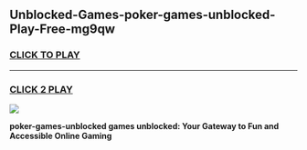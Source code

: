
## Unblocked-Games-poker-games-unblocked-Play-Free-mg9qw
<h3>
<a href="https://premium76.site?title=poker-games-unblocked&ref=23A">CLICK TO PLAY</a></h3>
<hr>

<h3>
<a href="https://premium76.site?title=poker-games-unblocked&ref=23A">CLICK 2 PLAY</a>
  
</h3>

<a href="https://premium76.site?title=poker-games-unblocked&ref=23A"><img src="https://clearcache.store/games.png"></a>


**poker-games-unblocked games unblocked: Your Gateway to Fun and Accessible Online Gaming**
